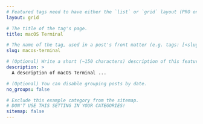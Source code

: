 ```yaml
---
# Featured tags need to have either the `list` or `grid` layout (PRO only).
layout: grid

# The title of the tag's page.
title: macOS Terminal

# The name of the tag, used in a post's front matter (e.g. tags: [<slug>]).
slug: macos-terminal

# (Optional) Write a short (~150 characters) description of this featured tag.
description: >
  A description of macOS Terminal ...

# (Optional) You can disable grouping posts by date.
no_groups: false

# Exclude this example category from the sitemap.
# DON'T USE THIS SETTING IN YOUR CATEGORIES!
sitemap: false
---
```

